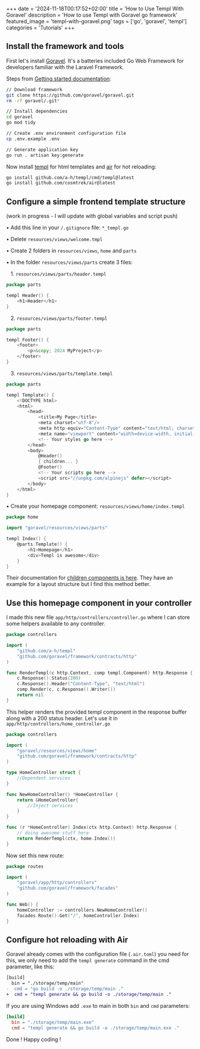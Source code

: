 +++
date = '2024-11-18T00:17:52+02:00'
title = 'How to Use Templ With Goravel'
description = 'How to use Templ with Goravel go framework'
featured_image = 'templ-with-goravel.png'
tags = ['go', 'goravel', 'templ']
categories = 'Tutorials'
+++


## Install the framework and tools

First let's install [Goravel](https://goravel.dev/). It's a batteries included Go Web Framework for developers familiar with the Laravel Framework.

Steps from [Getting started documentation](https://github.com/goravel/docs/blob/master/getting-started/installation.md):
```bash
// Download framework
git clone https://github.com/goravel/goravel.git
rm -rf goravel/.git*

// Install dependencies
cd goravel
go mod tidy

// Create .env environment configuration file
cp .env.example .env

// Generate application key
go run . artisan key:generate
```

Now install [templ](https://templ.guide/quick-start/installation) for html templates and [air](https://github.com/cosmtrek/air?tab=readme-ov-file#installation) for hot reloading:
```bash
go install github.com/a-h/templ/cmd/templ@latest
go install github.com/cosmtrek/air@latest
```

## Configure a simple frontend template structure
(work in progress - I will update with global variables and script push)

&bull; Add this line in your `/.gitignore` file: `*_templ.go`

&bull; Delete `resources/views/welcome.tmpl`

&bull; Create 2 folders in `resources/views`, `home` and `parts`

&bull; In the folder `resources/views/parts` create 3 files:

&nbsp;&nbsp; 1. `resources/views/parts/header.templ`
```go
package parts

templ Header() {
	<h1>Header</h1>
}
```
&nbsp;&nbsp; 2. `resources/views/parts/footer.templ`
```go
package parts

templ Footer() {
	<footer>
		<p>&copy; 2024 MyProject</p>
	</footer>
}
```
&nbsp;&nbsp; 3. `resources/views/parts/template.templ`
```go
package parts

templ Template() {
	<!DOCTYPE html>
	<html>
		<head>
			<title>My Page</title>
			<meta charset="utf-8"/>
			<meta http-equiv="Content-Type" content="text/html; charset=utf-8"/>
			<meta name="viewport" content="width=device-width, initial-scale=1"/>
			<!-- Your styles go here -->
		</head>
		<body>
			@Header()
			{ children... }
			@Footer()
			<!-- Your scripts go here -->
			<script src="//unpkg.com/alpinejs" defer></script>
		</body>
	</html>
}
```
&bull; Create your homepage component: `resources/views/home/index.templ`
```go
package home

import "goravel/resources/views/parts"

templ Index() {
	@parts.Template() {
		<h1>Homepage</h1>
		<div>Templ is awesome</div>
	}
}
```
Their documentation for [children components is here](https://templ.guide/syntax-and-usage/template-composition). They have an example for a layout structure but I find this method better.

## Use this homepage component in your controller
I made this new file `app/http/controllers/controller.go` where I can store some helpers available to any controller.
```go
package controllers

import (
	"github.com/a-h/templ"
	"github.com/goravel/framework/contracts/http"
)

func RenderTempl(c http.Context, comp templ.Component) http.Response {
	c.Response().Status(200)
	c.Response().Header("Content-Type", "text/html")
	comp.Render(c, c.Response().Writer())
	return nil
}
```
This helper renders the provided templ component in the response buffer along with a 200 status header.
Let's use it in `app/http/controllers/home_controller.go`
```go
package controllers

import (
	"goravel/resources/views/home"
	"github.com/goravel/framework/contracts/http"
)

type HomeController struct {
	//Dependent services
}

func NewHomeController() *HomeController {
	return &HomeController{
		//Inject services
	}
}

func (r *HomeController) Index(ctx http.Context) http.Response {
	// doing awesome stuff here
	return RenderTempl(ctx, home.Index())
}
```
Now set this new route:
```go
package routes

import (
	"goravel/app/http/controllers"
	"github.com/goravel/framework/facades"
)

func Web() {
	homeController := controllers.NewHomeController()
	facades.Route().Get("/", homeController.Index)
}
```
## Configure hot reloading with Air
Goravel already comes with the configuration file (`.air.toml`) you need for this, we only need to add the `templ generate` command in the cmd parameter, like this:
```diff
[build]
  bin = "./storage/temp/main"
-  cmd = "go build -o ./storage/temp/main ."
+  cmd = "templ generate && go build -o ./storage/temp/main ."
```
If you are using Windows add `.exe` to main in both `bin` and `cmd` parameters:
```toml
[build]
  bin = "./storage/temp/main.exe"
  cmd = "templ generate && go build -o ./storage/temp/main.exe ."
```
Done ! Happy coding !